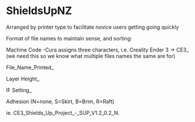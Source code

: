 # ShieldsUpNZ
Arranged by printer type to facilitate novice users getting going quickly

Format of file names to maintain sense, and sorting:

Machine Code -Cura assigns three characters, i.e. Creality Ender 3 -> CE3_ (we need this so we know what multiple files names the same are for)

File_Name_Printed_

Layer Height_

IF Setting_

Adhesion (N=none, S=Skirt, B=Brim, R=Raft)

ie. CE3_Shields_Up_Project_-_SUP_V1.2_0.2_N.
